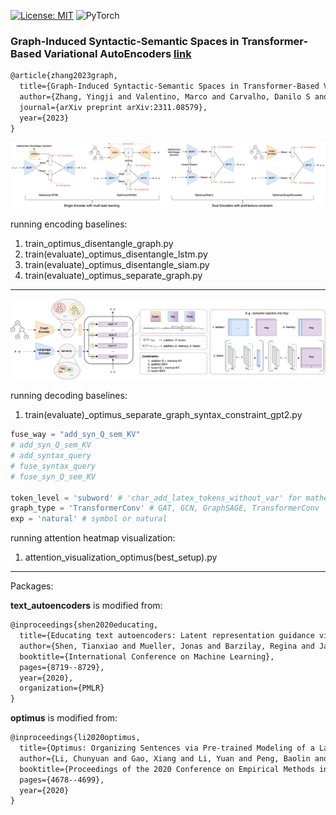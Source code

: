 [![License: MIT](https://img.shields.io/badge/License-MIT-yellow.svg)](https://opensource.org/licenses/MIT) ![PyTorch](https://img.shields.io/badge/PyTorch-%23EE4C2C.svg?style=for-the-badge&logo=PyTorch&logoColor=white)

### Graph-Induced Syntactic-Semantic Spaces in Transformer-Based Variational AutoEncoders [link](https://arxiv.org/abs/2311.08579)
```latex
@article{zhang2023graph,
  title={Graph-Induced Syntactic-Semantic Spaces in Transformer-Based Variational AutoEncoders},
  author={Zhang, Yingji and Valentino, Marco and Carvalho, Danilo S and Pratt-Hartmann, Ian and Freitas, Andr{\'e}},
  journal={arXiv preprint arXiv:2311.08579},
  year={2023}
}
```

![encoding overview](sem_syntax.png)

running encoding baselines:

1. train_optimus_disentangle_graph.py
2. train(evaluate)_optimus_disentangle_lstm.py
3. train(evaluate)_optimus_disentangle_siam.py
4. train(evaluate)_optimus_separate_graph.py
***

![decoding overview](overview.png)

running decoding baselines:

1. train(evaluate)_optimus_separate_graph_syntax_constraint_gpt2.py

```python
fuse_way = "add_syn_Q_sem_KV"
# add_syn_Q_sem_KV
# add_syntax_query
# fuse_syntax_query
# fuse_syn_Q_sem_KV

token_level = 'subword' # 'char_add_latex_tokens_without_var' for mathematical expression, 'subword' for natural language 
graph_type = 'TransformerConv' # GAT, GCN, GraphSAGE, TransformerConv
exp = 'natural' # symbol or natural
```

running attention heatmap visualization:

1. attention_visualization_optimus(best_setup).py
***

Packages:

**text_autoencoders** is modified from:

```latex
@inproceedings{shen2020educating,
  title={Educating text autoencoders: Latent representation guidance via denoising},
  author={Shen, Tianxiao and Mueller, Jonas and Barzilay, Regina and Jaakkola, Tommi},
  booktitle={International Conference on Machine Learning},
  pages={8719--8729},
  year={2020},
  organization={PMLR}
}
```
**optimus** is modified from:

```latex
@inproceedings{li2020optimus,
  title={Optimus: Organizing Sentences via Pre-trained Modeling of a Latent Space},
  author={Li, Chunyuan and Gao, Xiang and Li, Yuan and Peng, Baolin and Li, Xiujun and Zhang, Yizhe and Gao, Jianfeng},
  booktitle={Proceedings of the 2020 Conference on Empirical Methods in Natural Language Processing (EMNLP)},
  pages={4678--4699},
  year={2020}
}
```
